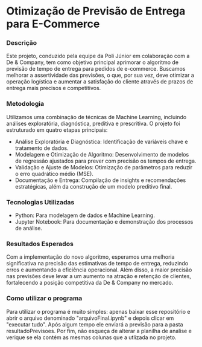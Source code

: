 # Otimização de Previsão de Entrega para E-Commerce

### Descrição
Este projeto, conduzido pela equipe da Poli Júnior em colaboração com a De & Company, tem como objetivo principal aprimorar o algoritmo de previsão de tempo de entrega para pedidos de e-commerce. Buscamos melhorar a assertividade das previsões, o que, por sua vez, deve otimizar a operação logística e aumentar a satisfação do cliente através de prazos de entrega mais precisos e competitivos.

### Metodologia
Utilizamos uma combinação de técnicas de Machine Learning, incluindo análises exploratória, diagnóstica, preditiva e prescritiva. O projeto foi estruturado em quatro etapas principais:
- Análise Exploratória e Diagnóstica: Identificação de variáveis chave e tratamento de dados.
- Modelagem e Otimização de Algoritmo: Desenvolvimento de modelos de regressão ajustados para prever com precisão os tempos de entrega.
- Validação e Ajuste de Modelos: Otimização de parâmetros para reduzir o erro quadrático médio (MSE).
- Documentação e Entrega: Compilação de insights e recomendações estratégicas, além da construção de um modelo preditivo final.

### Tecnologias Utilizadas
- Python: Para modelagem de dados e Machine Learning.
- Jupyter Notebook: Para documentação e demonstração dos processos de análise.

### Resultados Esperados
Com a implementação do novo algoritmo, esperamos uma melhoria significativa na precisão das estimativas de tempo de entrega, reduzindo erros e aumentando a eficiência operacional. Além disso, a maior precisão nas previsões deve levar a um aumento na atração e retenção de clientes, fortalecendo a posição competitiva da De & Company no mercado.

### Como utilizar o programa
Para utilizar o programa é muito simples: apenas baixar esse repositório e abrir o arquivo denominado "arquivoFinal.ipynb" e depois clicar em "executar tudo". Após algum tempo ele enviará a previsão para a pasta resultadoPrevisoes. Por fim, não esqueça de alterar a planilha de analise e verique se ela contém as mesmas colunas que a utlizada no projeto.
